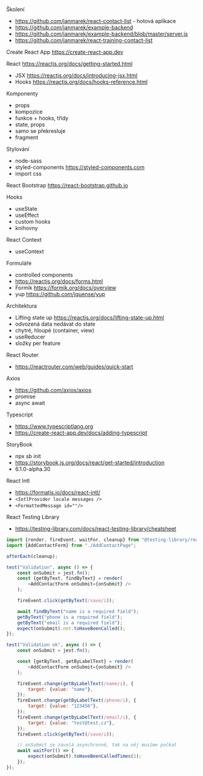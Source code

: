 Školení
- https://github.com/janmarek/react-contact-list - hotová aplikace
- https://github.com/janmarek/example-backend
- https://github.com/janmarek/example-backend/blob/master/server.js
- https://github.com/janmarek/react-training-contact-list

Create React App https://create-react-app.dev

React https://reactjs.org/docs/getting-started.html
- JSX https://reactjs.org/docs/introducing-jsx.html
- Hooks https://reactjs.org/docs/hooks-reference.html

Komponenty
- props
- kompozice
- funkce + hooks, třídy
- state, props
- samo se překresluje
- fragment

Stylování
- node-sass
- styled-components https://styled-components.com
- import css

React Bootstrap https://react-bootstrap.github.io

Hooks
- useState
- useEffect
- custom hooks
- knihovny

React Context
- useContext

Formuláře
- controlled components
- https://reactjs.org/docs/forms.html
- Formik https://formik.org/docs/overview
- yup https://github.com/jquense/yup

Architektura
- Lifting state up https://reactjs.org/docs/lifting-state-up.html
- odvozená data nedávat do state
- chytré, hloupé (container, view)
- useReducer
- složky per feature

React Router
- https://reactrouter.com/web/guides/quick-start

Axios
- https://github.com/axios/axios
- promise
- async await

Typescript
- https://www.typescriptlang.org
- https://create-react-app.dev/docs/adding-typescript

StoryBook
- npx sb init
- https://storybook.js.org/docs/react/get-started/introduction
- 6.1.0-alpha.30

React Intl
- https://formatjs.io/docs/react-intl/
- `<IntlProvider locale messages />`
- `<FormattedMessage id=""/>`

React Testing Library
- https://testing-library.com/docs/react-testing-library/cheatsheet

```js
import {render, fireEvent, waitFor, cleanup} from "@testing-library/react";
import {AddContactForm} from "./AddContactPage";

afterEach(cleanup);

test("Validation", async () => {
    const onSubmit = jest.fn();
    const {getByText, findByText} = render(
        <AddContactForm onSubmit={onSubmit} />
    );

    fireEvent.click(getByText(/save/i));

    await findByText("name is a required field");
    getByText("phone is a required field");
    getByText("email is a required field");
    expect(onSubmit).not.toHaveBeenCalled();
});

test("Validation ok", async () => {
    const onSubmit = jest.fn();

    const {getByText, getByLabelText} = render(
        <AddContactForm onSubmit={onSubmit} />
    );

    fireEvent.change(getByLabelText(/name/i), {
        target: {value: "name"},
    });
    fireEvent.change(getByLabelText(/phone/i), {
        target: {value: "123456"},
    });
    fireEvent.change(getByLabelText(/email/i), {
        target: {value: "test@test.cz"},
    });
    fireEvent.click(getByText(/save/i));

    // onSubmit se zavolá asynchronně, tak na něj musíme počkat
    await waitFor(() => {
        expect(onSubmit).toHaveBeenCalledTimes(1);
    });
});
```
